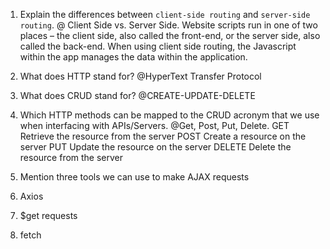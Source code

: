 1.  Explain the differences between `client-side routing` and `server-side routing`.
 @ Client Side vs. Server Side. Website scripts run in one of two places – the client side, also called the front-end, or the server side, also called the back-end. When using client side routing, the Javascript within the app manages the data within the application.

1.  What does HTTP stand for?
    @HyperText Transfer Protocol

1.  What does CRUD stand for?
    @CREATE-UPDATE-DELETE

1.  Which HTTP methods can be mapped to the CRUD acronym that we use when interfacing with APIs/Servers.
    @Get, Post, Put, Delete. 
GET Retrieve the resource from the server
POST Create a resource on the server
PUT Update the resource on the server
DELETE Delete the resource from the server 

1.  Mention three tools we can use to make AJAX requests
1. Axios

2. $get requests

3.  fetch
